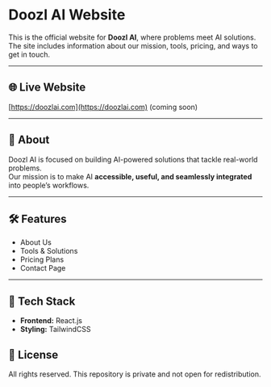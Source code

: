 # Doozl AI Website

This is the official website for **Doozl AI**, where problems meet AI solutions.  
The site includes information about our mission, tools, pricing, and ways to get in touch.

---

## 🌐 Live Website
[https://doozlai.com](https://doozlai.com) (coming soon)

---

## 📖 About
Doozl AI is focused on building AI-powered solutions that tackle real-world problems.  
Our mission is to make AI **accessible, useful, and seamlessly integrated** into people’s workflows.

---

## 🛠 Features
- About Us  
- Tools & Solutions  
- Pricing Plans  
- Contact Page  

---

## 🚀 Tech Stack
- **Frontend:** React.js 
- **Styling:** TailwindCSS  

## 📜 License
All rights reserved. This repository is private and not open for redistribution.
